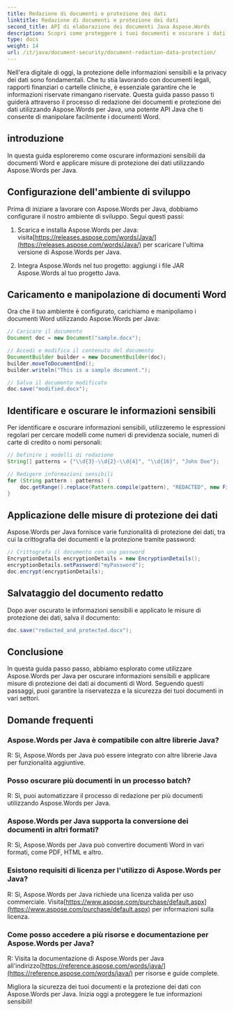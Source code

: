 ```yaml
---
title: Redazione di documenti e protezione dei dati
linktitle: Redazione di documenti e protezione dei dati
second_title: API di elaborazione dei documenti Java Aspose.Words
description: Scopri come proteggere i tuoi documenti e oscurare i dati sensibili utilizzando Aspose.Words per Java. Guida passo passo con il codice sorgente.
type: docs
weight: 14
url: /it/java/document-security/document-redaction-data-protection/
---
```


Nell'era digitale di oggi, la protezione delle informazioni sensibili e la privacy dei dati sono fondamentali. Che tu stia lavorando con documenti legali, rapporti finanziari o cartelle cliniche, è essenziale garantire che le informazioni riservate rimangano riservate. Questa guida passo passo ti guiderà attraverso il processo di redazione dei documenti e protezione dei dati utilizzando Aspose.Words per Java, una potente API Java che ti consente di manipolare facilmente i documenti Word.

## introduzione

In questa guida esploreremo come oscurare informazioni sensibili da documenti Word e applicare misure di protezione dei dati utilizzando Aspose.Words per Java. 

## Configurazione dell'ambiente di sviluppo

Prima di iniziare a lavorare con Aspose.Words per Java, dobbiamo configurare il nostro ambiente di sviluppo. Segui questi passi:

1.  Scarica e installa Aspose.Words per Java: visita[https://releases.aspose.com/words/Java/](https://releases.aspose.com/words/Java/) per scaricare l'ultima versione di Aspose.Words per Java.

2. Integra Aspose.Words nel tuo progetto: aggiungi i file JAR Aspose.Words al tuo progetto Java.

## Caricamento e manipolazione di documenti Word

Ora che il tuo ambiente è configurato, carichiamo e manipoliamo i documenti Word utilizzando Aspose.Words per Java:

```java
// Caricare il documento
Document doc = new Document("sample.docx");

// Accedi e modifica il contenuto del documento
DocumentBuilder builder = new DocumentBuilder(doc);
builder.moveToDocumentEnd();
builder.writeln("This is a sample document.");

// Salva il documento modificato
doc.save("modified.docx");
```

## Identificare e oscurare le informazioni sensibili

Per identificare e oscurare informazioni sensibili, utilizzeremo le espressioni regolari per cercare modelli come numeri di previdenza sociale, numeri di carte di credito o nomi personali:

```java
// Definire i modelli di redazione
String[] patterns = {"\\d{3}-\\d{2}-\\d{4}", "\\d{16}", "John Doe"};

// Redigere informazioni sensibili
for (String pattern : patterns) {
    doc.getRange().replace(Pattern.compile(pattern), "REDACTED", new FindReplaceOptions());
}
```

## Applicazione delle misure di protezione dei dati

Aspose.Words per Java fornisce varie funzionalità di protezione dei dati, tra cui la crittografia dei documenti e la protezione tramite password:

```java
// Crittografa il documento con una password
EncryptionDetails encryptionDetails = new EncryptionDetails();
encryptionDetails.setPassword("myPassword");
doc.encrypt(encryptionDetails);
```

## Salvataggio del documento redatto

Dopo aver oscurato le informazioni sensibili e applicato le misure di protezione dei dati, salva il documento:

```java
doc.save("redacted_and_protected.docx");
```

## Conclusione

In questa guida passo passo, abbiamo esplorato come utilizzare Aspose.Words per Java per oscurare informazioni sensibili e applicare misure di protezione dei dati ai documenti di Word. Seguendo questi passaggi, puoi garantire la riservatezza e la sicurezza dei tuoi documenti in vari settori.

## Domande frequenti

### Aspose.Words per Java è compatibile con altre librerie Java?

R: Sì, Aspose.Words per Java può essere integrato con altre librerie Java per funzionalità aggiuntive.

### Posso oscurare più documenti in un processo batch?

R: Sì, puoi automatizzare il processo di redazione per più documenti utilizzando Aspose.Words per Java.

### Aspose.Words per Java supporta la conversione dei documenti in altri formati?

R: Sì, Aspose.Words per Java può convertire documenti Word in vari formati, come PDF, HTML e altro.

### Esistono requisiti di licenza per l'utilizzo di Aspose.Words per Java?

 R: Sì, Aspose.Words per Java richiede una licenza valida per uso commerciale. Visita[https://www.aspose.com/purchase/default.aspx](https://www.aspose.com/purchase/default.aspx) per informazioni sulla licenza.

### Come posso accedere a più risorse e documentazione per Aspose.Words per Java?

 R: Visita la documentazione di Aspose.Words per Java all'indirizzo[https://reference.aspose.com/words/java/](https://reference.aspose.com/words/java/) per risorse e guide complete.

Migliora la sicurezza dei tuoi documenti e la protezione dei dati con Aspose.Words per Java. Inizia oggi a proteggere le tue informazioni sensibili!
